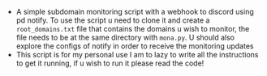 - A simple subdomain monitoring script with a webhook to discord using pd notify. To use the script u need to clone it and create a `root_domains.txt` file that contains the domains u wish to monitor, the file needs to be at the same directory with `mona.py`. U should also explore the configs of notify in order to receive the monitoring updates
- This script is for my personal use I am to lazy to write all the instructions to get it running, if u wish to run it please read the code!
